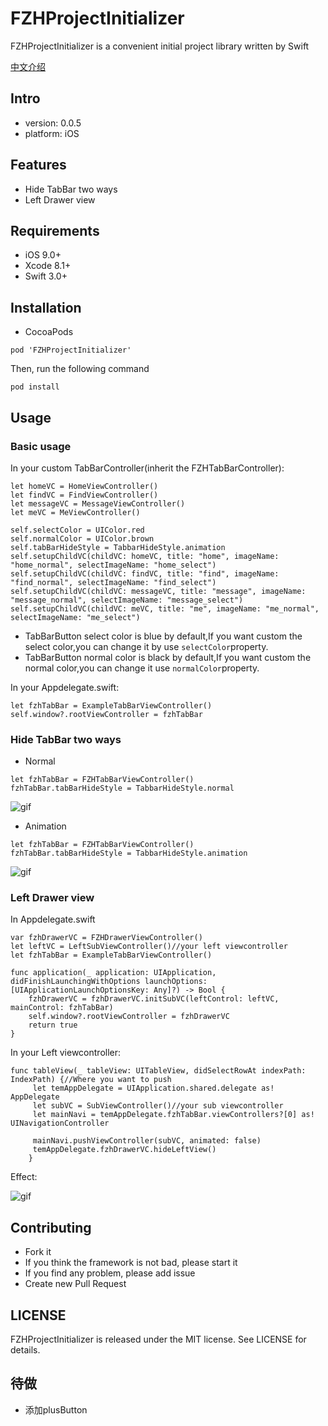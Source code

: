 # FZHProjectInitializer
FZHProjectInitializer is a convenient initial project library written by Swift

[中文介绍](https://fengzhihao123.github.io/2017/03/01/FZHProjectInitializer%E4%BB%8B%E7%BB%8D/)

## Intro

* version: 0.0.5
* platform: iOS

## Features

* Hide TabBar two ways
* Left Drawer view

## Requirements
* iOS 9.0+
* Xcode 8.1+
* Swift 3.0+

## Installation

* CocoaPods

```
pod 'FZHProjectInitializer'
```

Then, run the following command

```
pod install
```

## Usage

### Basic usage

In your custom TabBarController(inherit the FZHTabBarController):

```
let homeVC = HomeViewController()
let findVC = FindViewController()
let messageVC = MessageViewController()
let meVC = MeViewController()
        
self.selectColor = UIColor.red
self.normalColor = UIColor.brown
self.tabBarHideStyle = TabbarHideStyle.animation
self.setupChildVC(childVC: homeVC, title: "home", imageName: "home_normal", selectImageName: "home_select")
self.setupChildVC(childVC: findVC, title: "find", imageName: "find_normal", selectImageName: "find_select")
self.setupChildVC(childVC: messageVC, title: "message", imageName: "message_normal", selectImageName: "message_select")
self.setupChildVC(childVC: meVC, title: "me", imageName: "me_normal", selectImageName: "me_select")
```

* TabBarButton select color is blue by default,If you want custom the select color,you can change it by use `selectColor`property.
* TabBarButton normal color is black by default,If you want custom the normal color,you can change it use `normalColor`property.

In your Appdelegate.swift:

```
let fzhTabBar = ExampleTabBarViewController()
self.window?.rootViewController = fzhTabBar
```

### Hide TabBar two ways

* Normal
```
let fzhTabBar = FZHTabBarViewController()
fzhTabBar.tabBarHideStyle = TabbarHideStyle.normal
```
![gif](https://github.com/fengzhihao123/FZHProjectInitializer/blob/master/NoAnimation.gif)

* Animation
```
let fzhTabBar = FZHTabBarViewController()
fzhTabBar.tabBarHideStyle = TabbarHideStyle.animation
```
![gif](https://github.com/fengzhihao123/FZHProjectInitializer/blob/master/Animation.gif)

### Left Drawer view

In Appdelegate.swift

```
var fzhDrawerVC = FZHDrawerViewController()
let leftVC = LeftSubViewController()//your left viewcontroller
let fzhTabBar = ExampleTabBarViewController()
   
func application(_ application: UIApplication, didFinishLaunchingWithOptions launchOptions: [UIApplicationLaunchOptionsKey: Any]?) -> Bool {
    fzhDrawerVC = fzhDrawerVC.initSubVC(leftControl: leftVC, mainControl: fzhTabBar)
    self.window?.rootViewController = fzhDrawerVC
    return true
}
```

In your Left viewcontroller:

```
func tableView(_ tableView: UITableView, didSelectRowAt indexPath: IndexPath) {//Where you want to push
     let temAppDelegate = UIApplication.shared.delegate as! AppDelegate
     let subVC = SubViewController()//your sub viewcontroller
     let mainNavi = temAppDelegate.fzhTabBar.viewControllers?[0] as! UINavigationController
   
     mainNavi.pushViewController(subVC, animated: false)
     temAppDelegate.fzhDrawerVC.hideLeftView()
    }
```

Effect:

![gif](https://github.com/fengzhihao123/FZHProjectInitializer/blob/master/leftDrawer.gif)

## Contributing
* Fork it
* If you think the framework is not bad, please start it
* If you find any problem, please add issue
* Create new Pull Request

## LICENSE
FZHProjectInitializer is released under the MIT license. See LICENSE for details.

## 待做

* 添加plusButton
